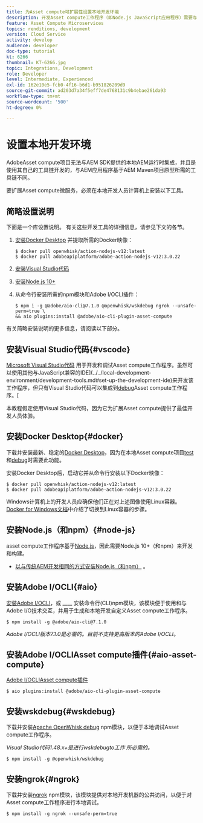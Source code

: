 ```yaml
---
title: 为Asset compute可扩展性设置本地开发环境
description: 开发Asset compute工作程序（即Node.js JavaScript应用程序）需要与传统AEM开发不同的特定开发工具，这些工具从Node.js和各种npm模块到Docker Desktop和Microsoft Visual Studio代码，不一而足。
feature: Asset Compute Microservices
topics: renditions, development
version: Cloud Service
activity: develop
audience: developer
doc-type: tutorial
kt: 6266
thumbnail: KT-6266.jpg
topic: Integrations, Development
role: Developer
level: Intermediate, Experienced
exl-id: 162e10e5-fcb0-4f16-b6d1-b951826209d9
source-git-commit: ad203d7a34f5eff7de4768131c9b4ebae261da93
workflow-type: tm+mt
source-wordcount: '500'
ht-degree: 0%

---
```


# 设置本地开发环境

AdobeAsset compute项目无法与AEM SDK提供的本地AEM运行时集成，并且是使用其自己的工具链开发的，与AEM应用程序基于AEM Maven项目原型所需的工具链不同。

要扩展Asset compute微服务，必须在本地开发人员计算机上安装以下工具。

## 简略设置说明

下面是一个库设置说明。 有关这些开发工具的详细信息，请参见下文的各节。

1. [安装Docker Desktop](https://www.docker.com/products/docker-desktop) 并提取所需的Docker映像：

   ```
   $ docker pull openwhisk/action-nodejs-v12:latest
   $ docker pull adobeapiplatform/adobe-action-nodejs-v12:3.0.22
   ```

1. [安装Visual Studio代码](https://code.visualstudio.com/download)
1. [安装Node.js 10+](../../local-development-environment/development-tools.md#node-js)
1. 从命令行安装所需的npm模块和Adobe I/OCLI插件：

   ```
   $ npm i -g @adobe/aio-cli@7.1.0 @openwhisk/wskdebug ngrok --unsafe-perm=true \
   && aio plugins:install @adobe/aio-cli-plugin-asset-compute
   ```

有关简略安装说明的更多信息，请阅读以下部分。

## 安装Visual Studio代码{#vscode}

[Microsoft Visual Studio代码](https://code.visualstudio.com/download) 用于开发和调试Asset compute工作程序。虽然可以使用其他与JavaScript兼容的IDE](../../local-development-environment/development-tools.md#set-up-the-development-ide)来开发该工作程序，但只有Visual Studio代码可以集成到[debug](../test-debug/debug.md)Asset compute工作程序。[

本教程假定使用Visual Studio代码，因为它为扩展Asset compute提供了最佳开发人员体验。

## 安装Docker Desktop{#docker}

下载并安装最新、稳定的[Docker Desktop](https://www.docker.com/products/docker-desktop)，因为在本地Asset compute项目[test](../test-debug/test.md)和[debug](../test-debug/debug.md)时需要此功能。

安装Docker Desktop后，启动它并从命令行安装以下Docker映像：

```
$ docker pull openwhisk/action-nodejs-v12:latest
$ docker pull adobeapiplatform/adobe-action-nodejs-v12:3.0.22
```

Windows计算机上的开发人员应确保他们正在对上述图像使用Linux容器。 [Docker for Windows文档](https://docs.docker.com/docker-for-windows/)中介绍了切换到Linux容器的步骤。

## 安装Node.js（和npm）{#node-js}

asset compute工作程序基于[Node.js](https://nodejs.org/)，因此需要Node.js 10+（和npm）来开发和构建。

+ [以与传统AEM开发相同的方式安装Node.js（和npm）](../../local-development-environment/development-tools.md#node-js) 。

## 安装Adobe I/OCLI{#aio}

[安装Adobe I/OCLI](../../local-development-environment/development-tools.md#aio-cli)，或 ____ 安装命令行(CLI)npm模块，该模块便于使用和与Adobe I/O技术交互，并用于生成和本地开发自定义Asset compute工作程序。

```
$ npm install -g @adobe/aio-cli@7.1.0
```

_Adobe I/OCLI版本7.1.0是必需的。目前不支持更高版本的Adobe I/OCLI。_


## 安装Adobe I/OCLIAsset compute插件{#aio-asset-compute}

[Adobe I/OCLIAsset compute插件](https://github.com/adobe/aio-cli-plugin-asset-compute)

```
$ aio plugins:install @adobe/aio-cli-plugin-asset-compute
```

## 安装wskdebug{#wskdebug}

下载并安装[Apache OpenWhisk debug](https://www.npmjs.com/package/@openwhisk/wskdebug) npm模块，以便于本地调试Asset compute工作程序。

_Visual Studio代码1.48.x+是进行wskdebugto工作 [](#wskdebug) 所必需的。_

```
$ npm install -g @openwhisk/wskdebug
```

## 安装ngrok{#ngrok}

下载并安装[ngrok](https://www.npmjs.com/package/ngrok) npm模块，该模块提供对本地开发机器的公共访问，以便于对Asset compute工作程序进行本地调试。

```
$ npm install -g ngrok --unsafe-perm=true
```

